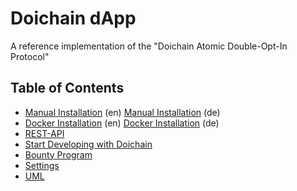 # Doichain dApp
A reference implementation of the "Doichain Atomic Double-Opt-In Protocol"

## Table of Contents
- [Manual Installation](doc/en/install-manual-linux.md) (en) [Manual Installation](doc/de/install-manual-linux.md) (de)
- [Docker Installation](doc/en/install-docker.md) (en) [Docker Installation](doc/de/install-docker.md) (de)
- [REST-API](doc/en/rest-api.md)
- [Start Developing with Doichain](doc/en/dev-env.md)
- [Bounty Program](doc/en/bounty.md)
- [Settings](#settings)
- [UML](doc/en/uml.md)
